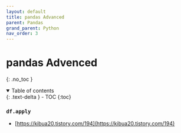 ```yaml
---
layout: default
title: pandas Advanced
parent: Pandas
grand_parent: Python
nav_order: 3
---
```


# pandas Advenced
{: .no_toc }

<details open markdown="block">
  <summary>
    Table of contents
  </summary>
  {: .text-delta }
- TOC
{:toc}
</details>

<!------------------------------------ STEP ------------------------------------>

### `df.apply`

* [https://kibua20.tistory.com/194](https://kibua20.tistory.com/194)

